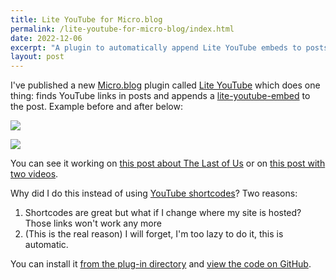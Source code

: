 ```yaml
---
title: Lite YouTube for Micro.blog
permalink: /lite-youtube-for-micro-blog/index.html
date: 2022-12-06
excerpt: "A plugin to automatically append Lite YouTube embeds to posts"
layout: post
---
```


I've published a new [Micro.blog](https://micro.blog) plugin called [Lite YouTube](https://github.com/rknightuk/micro-blog-lite-youtube) which does one thing: finds YouTube links in posts and appends a [lite-youtube-embed](https://github.com/paulirish/lite-youtube-embed) to the post. Example before and after below:

![](https://rknightuk.s3.amazonaws.com/site/lite-youtube-before.png)

![](https://rknightuk.s3.amazonaws.com/site/lite-youtube-after.png)

You can see it working on [this post about The Last of Us](https://toot.rknight.me/2022/12/04/last-of-us.html) or on [this post with two videos](https://toot.rknight.me/2022/11/22/i-just-realised.html).

Why did I do this instead of using [YouTube shortcodes](https://discourse.gohugo.io/t/embed-youtube-video/2692/7)? Two reasons:

1. Shortcodes are great but what if I change where my site is hosted? Those links won't work any more
2. (This is the real reason) I will forget, I'm too lazy to do it, this is automatic.

You can install it [from the plug-in directory](https://micro.blog/account/plugins/view/83) and [view the code on GitHub](https://github.com/rknightuk/micro-blog-lite-youtube).